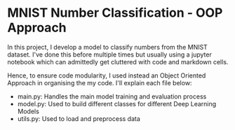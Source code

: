 # MNIST Number Classification - OOP Approach
In this project, I develop a model to classify numbers from the MNIST dataset. I've done this before multiple times but usually using a jupyter notebook which can admittedly get cluttered with code and markdown cells.

Hence, to ensure code modularity, I used instead an Object Oriented Approach in organising the my code. I'll explain each file below:

- main.py: Handles the main model training and evaluation process
- model.py: Used to build different classes for different Deep Learning Models
- utils.py: Used to load and preprocess data